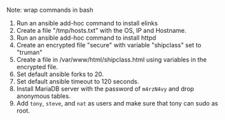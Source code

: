 Note: wrap commands in bash

1. Run an ansible add-hoc command to install elinks
2. Create a file "/tmp/hosts.txt" with the OS, IP and Hostname.
3. Run an ansible add-hoc command to install httpd
4. Create an encrypted file "secure" with variable "shipclass" set to "truman"
5. Create a file in /var/www/html/shipclass.html using variables in the encrypted file.
6. Set default ansible forks to 20.
7. Set default ansible timeout to 120 seconds.
8. Install MariaDB server with the password of `m4rzN4vy` and drop anonymous tables.
9. Add `tony`, `steve`, and `nat` as users and make sure that tony can sudo as root.
